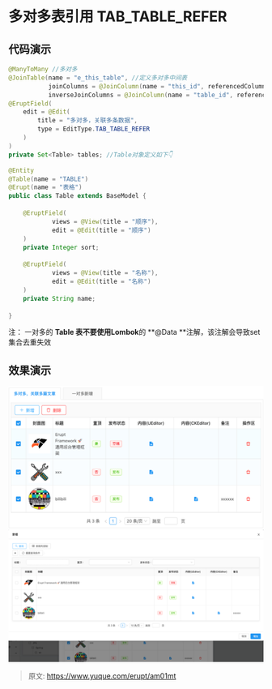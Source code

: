 # 多对多表引用  TAB_TABLE_REFER


## 代码演示
```java
@ManyToMany //多对多
@JoinTable(name = "e_this_table", //定义多对多中间表
           joinColumns = @JoinColumn(name = "this_id", referencedColumnName = "id"),
           inverseJoinColumns = @JoinColumn(name = "table_id", referencedColumnName = "id"))
@EruptField(
    edit = @Edit(
        title = "多对多，关联多条数据",
        type = EditType.TAB_TABLE_REFER
    )
)
private Set<Table> tables; //Table对象定义如下👇
```
```java
@Entity
@Table(name = "TABLE")
@Erupt(name = "表格")
public class Table extends BaseModel {
    
    @EruptField(
            views = @View(title = "顺序"),
            edit = @Edit(title = "顺序")
    )
    private Integer sort;

    @EruptField(
            views = @View(title = "名称"),
            edit = @Edit(title = "名称")
    )
    private String name;
    
}
```
注： 一对多的 **Table **表不要使用**Lombok**的 **@Data **注解，该注解会导致set集合去重失效


## 效果演示
![image.png](./img/_TeS93Ul3Gcy3q9v/1611565852454-b5c5b6f9-2833-4613-b08f-70fa3c3f34a0-492735.png)
![image.png](./img/_TeS93Ul3Gcy3q9v/1611565937454-b35918e5-d6de-45ee-a062-b21aed739680-535381.png)


> 原文: <https://www.yuque.com/erupt/am01mt>